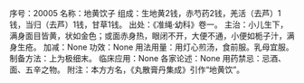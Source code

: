 序号：20005
名称：地黄饮子
组成：生地黄2钱，赤芍药2钱，羌活（去芦）1钱，当归（去芦）1钱，甘草1钱。
出处：《准绳·幼科》卷一。
主治：小儿生下，满身面目皆黄，状如金色；或面赤身热，眼闭不开，大便不通，小便如栀子汁，满身生疮。
加减：None
功效：None
用法用量：用灯心煎汤，食前服。乳母宜服。
制备方法：上为极细末。
临床应用：None
各家论述：None
用药禁忌：忌酒、面、五辛之物。
附注：本方方名，《丸散膏丹集成》引作“地黄饮”。
